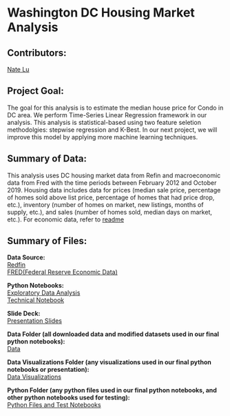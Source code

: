 # Washington DC Housing Market Analysis

## Contributors: 

[Nate Lu](https://github.com/iuniorhsiung)


## Project Goal:

The goal for this analysis is to estimate the median house price for Condo in DC area. We perform Time-Series Linear Regression framework in our analysis. This analysis is statistical-based using two feature seletion methodolgies: stepwise regression and K-Best. In our next project, we will improve this model by applying more machine learning techniques.

## Summary of Data:

This analysis uses DC housing market data from Refin and macroeconomic data from Fred with the time periods between February 2012 and October 2019. Housing data includes data for prices (median sale price, percentage of homes sold above list price, percentage of homes that had price drop, etc.), inventory (number of homes on market, new listings, months of supply, etc.), and sales (number of homes sold, median days on market, etc.). For economic data, refer to [readme](https://github.com/iuniorhsiung/mod4_project_DC_housing_price/blob/master/data/readme.md)

## Summary of Files:

**Data Source:**
<br>
[Redfin](https://www.redfin.com/blog/data-center)
<br>
[FRED(Federal Reserve Economic Data)](https://fred.stlouisfed.org/)

**Python Notebooks:**
<br>
[Exploratory Data Analysis](https://github.com/iuniorhsiung/mod4_project_DC_housing_price/blob/master/master_notebook/DC_house_price_EDA.ipynb)
<br>
[Technical Notebook](https://github.com/iuniorhsiung/mod4_project_DC_housing_price/blob/master/master_notebook/DC_house_price_master.ipynb)

**Slide Deck:**
<br>
[Presentation Slides](https://github.com/iuniorhsiung/mod4_project_DC_housing_price/blob/master/presentation/DC%20house%20prices.pdf)

**Data Folder (all downloaded data and modified datasets used in our final python notebooks):**
<br>
[Data](https://github.com/iuniorhsiung/mod4_project_DC_housing_price/tree/master/data)

**Data Visualizations Folder (any visualizations used in our final python notebooks or presentation):**
<br>
[Data Visualizations](https://github.com/iuniorhsiung/mod4_project_DC_housing_price/tree/master/data_visualization)

**Python Folder (any python files used in our final python notebooks, and other python notebooks used for testing):**
<br>
[Python Files and Test Notebooks](https://github.com/iuniorhsiung/mod4_project_DC_housing_price/tree/master/python_folder)
